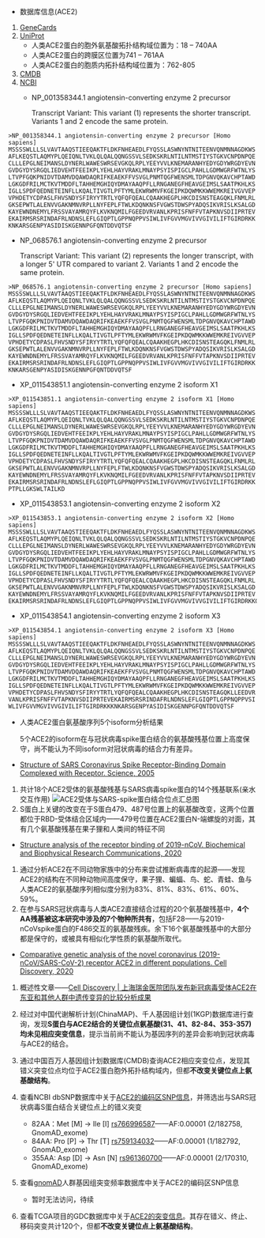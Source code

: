 - 数据库信息(ACE2)
1. [GeneCards](https://www.genecards.org/cgi-bin/carddisp.pl?gene=ACE2#domains_families)
2. [UniProt](https://www.uniprot.org/uniprot/Q9BYF1#pathology_and_biotech)
   - 人类ACE2蛋白的胞外氨基酸拓扑结构域位置为：18 – 740AA
   - 人类ACE2蛋白的跨膜区位置为741 – 761AA
   - 人类ACE2蛋白的胞质内拓扑结构域位置为：762-805
3. [CMDB](https://db.cngb.org/cmdb/gene/ef4f0e7b197c6c55b1daeba27c7f41db)
4. [NCBI](https://www.ncbi.nlm.nih.gov/gene/59272)
   - NP_001358344.1  angiotensin-converting enzyme 2 precursor
        
        Transcript Variant: This variant (1) represents the shorter transcript. Variants 1 and 2 encode the same protein.
```
>NP_001358344.1 angiotensin-converting enzyme 2 precursor [Homo sapiens]
MSSSSWLLLSLVAVTAAQSTIEEQAKTFLDKFNHEAEDLFYQSSLASWNYNTNITEENVQNMNNAGDKWS
AFLKEQSTLAQMYPLQEIQNLTVKLQLQALQQNGSSVLSEDKSKRLNTILNTMSTIYSTGKVCNPDNPQE
CLLLEPGLNEIMANSLDYNERLWAWESWRSEVGKQLRPLYEEYVVLKNEMARANHYEDYGDYWRGDYEVN
GVDGYDYSRGQLIEDVEHTFEEIKPLYEHLHAYVRAKLMNAYPSYISPIGCLPAHLLGDMWGRFWTNLYS
LTVPFGQKPNIDVTDAMVDQAWDAQRIFKEAEKFFVSVGLPNMTQGFWENSMLTDPGNVQKAVCHPTAWD
LGKGDFRILMCTKVTMDDFLTAHHEMGHIQYDMAYAAQPFLLRNGANEGFHEAVGEIMSLSAATPKHLKS
IGLLSPDFQEDNETEINFLLKQALTIVGTLPFTYMLEKWRWMVFKGEIPKDQWMKKWWEMKREIVGVVEP
VPHDETYCDPASLFHVSNDYSFIRYYTRTLYQFQFQEALCQAAKHEGPLHKCDISNSTEAGQKLFNMLRL
GKSEPWTLALENVVGAKNMNVRPLLNYFEPLFTWLKDQNKNSFVGWSTDWSPYADQSIKVRISLKSALGD
KAYEWNDNEMYLFRSSVAYAMRQYFLKVKNQMILFGEEDVRVANLKPRISFNFFVTAPKNVSDIIPRTEV
EKAIRMSRSRINDAFRLNDNSLEFLGIQPTLGPPNQPPVSIWLIVFGVVMGVIVVGIVILIFTGIRDRKK
KNKARSGENPYASIDISKGENNPGFQNTDDVQTSF
```

   - NP_068576.1  angiotensin-converting enzyme 2 precursor

        Transcript Variant: This variant (2) represents the longer transcript, with a longer 5' UTR compared to variant 2. Variants 1 and 2 encode the same protein.

```
>NP_068576.1 angiotensin-converting enzyme 2 precursor [Homo sapiens]
MSSSSWLLLSLVAVTAAQSTIEEQAKTFLDKFNHEAEDLFYQSSLASWNYNTNITEENVQNMNNAGDKWS
AFLKEQSTLAQMYPLQEIQNLTVKLQLQALQQNGSSVLSEDKSKRLNTILNTMSTIYSTGKVCNPDNPQE
CLLLEPGLNEIMANSLDYNERLWAWESWRSEVGKQLRPLYEEYVVLKNEMARANHYEDYGDYWRGDYEVN
GVDGYDYSRGQLIEDVEHTFEEIKPLYEHLHAYVRAKLMNAYPSYISPIGCLPAHLLGDMWGRFWTNLYS
LTVPFGQKPNIDVTDAMVDQAWDAQRIFKEAEKFFVSVGLPNMTQGFWENSMLTDPGNVQKAVCHPTAWD
LGKGDFRILMCTKVTMDDFLTAHHEMGHIQYDMAYAAQPFLLRNGANEGFHEAVGEIMSLSAATPKHLKS
IGLLSPDFQEDNETEINFLLKQALTIVGTLPFTYMLEKWRWMVFKGEIPKDQWMKKWWEMKREIVGVVEP
VPHDETYCDPASLFHVSNDYSFIRYYTRTLYQFQFQEALCQAAKHEGPLHKCDISNSTEAGQKLFNMLRL
GKSEPWTLALENVVGAKNMNVRPLLNYFEPLFTWLKDQNKNSFVGWSTDWSPYADQSIKVRISLKSALGD
KAYEWNDNEMYLFRSSVAYAMRQYFLKVKNQMILFGEEDVRVANLKPRISFNFFVTAPKNVSDIIPRTEV
EKAIRMSRSRINDAFRLNDNSLEFLGIQPTLGPPNQPPVSIWLIVFGVVMGVIVVGIVILIFTGIRDRKK
KNKARSGENPYASIDISKGENNPGFQNTDDVQTSF
```
   - XP_011543851.1  angiotensin-converting enzyme 2 isoform X1
```
>XP_011543851.1 angiotensin-converting enzyme 2 isoform X1 [Homo sapiens]
MSSSSWLLLSLVAVTAAQSTIEEQAKTFLDKFNHEAEDLFYQSSLASWNYNTNITEENVQNMNNAGDKWS
AFLKEQSTLAQMYPLQEIQNLTVKLQLQALQQNGSSVLSEDKSKRLNTILNTMSTIYSTGKVCNPDNPQE
CLLLEPGLNEIMANSLDYNERLWAWESWRSEVGKQLRPLYEEYVVLKNEMARANHYEDYGDYWRGDYEVN
GVDGYDYSRGQLIEDVEHTFEEIKPLYEHLHAYVRAKLMNAYPSYISPIGCLPAHLLGDMWGRFWTNLYS
LTVPFGQKPNIDVTDAMVDQAWDAQRIFKEAEKFFVSVGLPNMTQGFWENSMLTDPGNVQKAVCHPTAWD
LGKGDFRILMCTKVTMDDFLTAHHEMGHIQYDMAYAAQPFLLRNGANEGFHEAVGEIMSLSAATPKHLKS
IGLLSPDFQEDNETEINFLLKQALTIVGTLPFTYMLEKWRWMVFKGEIPKDQWMKKWWEMKREIVGVVEP
VPHDETYCDPASLFHVSNDYSFIRYYTRTLYQFQFQEALCQAAKHEGPLHKCDISNSTEAGQKLFNMLRL
GKSEPWTLALENVVGAKNMNVRPLLNYFEPLFTWLKDQNKNSFVGWSTDWSPYADQSIKVRISLKSALGD
KAYEWNDNEMYLFRSSVAYAMRQYFLKVKNQMILFGEEDVRVANLKPRISFNFFVTAPKNVSDIIPRTEV
EKAIRMSRSRINDAFRLNDNSLEFLGIQPTLGPPNQPPVSIWLIVFGVVMGVIVVGIVILIFTGIRDRKK
PTPLLGKSWLTAILKD
```

   - XP_011543853.1  angiotensin-converting enzyme 2 isoform X2
```
>XP_011543853.1 angiotensin-converting enzyme 2 isoform X2 [Homo sapiens]
MSSSSWLLLSLVAVTAAQSTIEEQAKTFLDKFNHEAEDLFYQSSLASWNYNTNITEENVQNMNNAGDKWS
AFLKEQSTLAQMYPLQEIQNLTVKLQLQALQQNGSSVLSEDKSKRLNTILNTMSTIYSTGKVCNPDNPQE
CLLLEPGLNEIMANSLDYNERLWAWESWRSEVGKQLRPLYEEYVVLKNEMARANHYEDYGDYWRGDYEVN
GVDGYDYSRGQLIEDVEHTFEEIKPLYEHLHAYVRAKLMNAYPSYISPIGCLPAHLLGDMWGRFWTNLYS
LTVPFGQKPNIDVTDAMVDQAWDAQRIFKEAEKFFVSVGLPNMTQGFWENSMLTDPGNVQKAVCHPTAWD
LGKGDFRILMCTKVTMDDFLTAHHEMGHIQYDMAYAAQPFLLRNGANEGFHEAVGEIMSLSAATPKHLKS
IGLLSPDFQEDNETEINFLLKQALTIVGTLPFTYMLEKWRWMVFKGEIPKDQWMKKWWEMKREIVGVVEP
VPHDETYCDPASLFHVSNDYSFIRYYTRTLYQFQFQEALCQAAKHEGPLHKCDISNSTEAGQKLFNMLRL
GKSEPWTLALENVVGAKNMNVRPLLNYFEPLFTWLKDQNKNSFVGWSTDWSPYADQSIKVRISLKSALGD
KAYEWNDNEMYLFRSSVAYAMRQYFLKVKNQMILFGEEDVRVANLKPRISFNFFVTAPKNVSDIIPRTEV
EKAIRMSRSRINDAFRLNDNSLEFLGIQPTLGPPNQPPVSIWLIVFGVVMGVIVVGIVILIFTGIRDRKKGL
```
   - XP_011543854.1  angiotensin-converting enzyme 2 isoform X3
```
>XP_011543854.1 angiotensin-converting enzyme 2 isoform X3 [Homo sapiens]
MSSSSWLLLSLVAVTAAQSTIEEQAKTFLDKFNHEAEDLFYQSSLASWNYNTNITEENVQNMNNAGDKWS
AFLKEQSTLAQMYPLQEIQNLTVKLQLQALQQNGSSVLSEDKSKRLNTILNTMSTIYSTGKVCNPDNPQE
CLLLEPGLNEIMANSLDYNERLWAWESWRSEVGKQLRPLYEEYVVLKNEMARANHYEDYGDYWRGDYEVN
GVDGYDYSRGQLIEDVEHTFEEIKPLYEHLHAYVRAKLMNAYPSYISPIGCLPAHLLGDMWGRFWTNLYS
LTVPFGQKPNIDVTDAMVDQAWDAQRIFKEAEKFFVSVGLPNMTQGFWENSMLTDPGNVQKAVCHPTAWD
LGKGDFRILMCTKVTMDDFLTAHHEMGHIQYDMAYAAQPFLLRNGANEGFHEAVGEIMSLSAATPKHLKS
IGLLSPDFQEDNETEINFLLKQALTIVGTLPFTYMLEKWRWMVFKGEIPKDQWMKKWWEMKREIVGVVEP
VPHDETYCDPASLFHVSNDYSFIRYYTRTLYQFQFQEALCQAAKHEGPLHKCDISNSTEAGQKLLEEDVR
VANLKPRISFNFFVTAPKNVSDIIPRTEVEKAIRMSRSRINDAFRLNDNSLEFLGIQPTLGPPNQPPVSI
WLIVFGVVMGVIVVGIVILIFTGIRDRKKKNKARSGENPYASIDISKGENNPGFQNTDDVQTSF
```

   - 人类ACE2蛋白氨基酸序列5个isoform分析结果
    
        5个ACE2的isoform在与冠状病毒spike蛋白结合的氨基酸残基位置上高度保守，尚不能认为不同isoform对冠状病毒的结合力有差异。

- [Structure of SARS Coronavirus Spike Receptor-Binding Domain Complexed with Receptor. Science, 2005](https://science.sciencemag.org/content/309/5742/1864)

1. 共计18个ACE2受体的氨基酸残基与SARS病毒spike蛋白的14个残基联系(亲水交互作用)
![ACE2受体与SARS-spike蛋白结合位点汇总图](https://github.com/longqh3/Record-for-bioinformatic-data-preprocessing/blob/master/%E4%BA%BA%E7%B1%BB%26%E8%9D%99%E8%9D%A0%E5%86%A0%E7%8A%B6%E7%97%85%E6%AF%92%E6%98%93%E6%84%9F%E6%80%A7%26%E6%95%88%E5%BA%94%E5%88%86%E6%9E%90/%E4%BA%BA%E7%B1%BB%26%E8%9D%99%E8%9D%A0ACE2%E5%88%86%E6%9E%90/%E4%BA%BA%E7%B1%BB%26%E8%9D%99%E8%9D%A0ACE2%E7%97%85%E6%AF%92%E7%BB%93%E5%90%88%E4%BD%8D%E7%82%B9/ACE2%E4%B8%8ESARS-S%E8%9B%8B%E7%99%BD%E7%BB%93%E5%90%88%E4%BD%8D%E7%82%B9.png)
2. S蛋白上关键的改变在于S蛋白479、487号位置上的氨基酸改变，这两个位置都位于RBD-受体结合区域内——479号位置在ACE2蛋白N-端螺旋的对面，其有几个氨基酸残基在果子狸和人类间的特征不同

- [Structure analysis of the receptor binding of 2019-nCoV. Biochemical and Biophysical Research Communications, 2020](https://doi.org/10.1016/j.bbrc.2020.02.071)

1. 通过分析ACE2在不同动物家族中的分布来尝试推断病毒库的起源——发现ACE2的结构在不同种动物间高度保守，果子狸、蝙蝠、鸟、蛇、青蛙、鱼与人类ACE2的氨基酸序列相似度分别为83%、81%、83%、61%、60%、59%。
2. 在参与SARS冠状病毒与人类ACE2直接结合过程的20个氨基酸残基中，**4个AA残基被这本研究中涉及的7个物种所共有**，包括F28——与2019-nCoVspike蛋白的F486交互的氨基酸残疾。余下16个氨基酸残基中的大部分都是保守的，或被具有相似化学性质的氨基酸所取代。

- [Comparative genetic analysis of the novel coronavirus (2019-nCoV/SARS-CoV-2) receptor ACE2 in different populations. Cell Discovery, 2020](https://www.nature.com/articles/s41421-020-0147-1)

1. 概述性文章——[Cell Discovery | 上海瑞金医院团队发布新冠病毒受体ACE2在东亚和其他人群中遗传变异的比较分析成果](https://mp.weixin.qq.com/s/HBdr_NDkYVp7gG5vDmELSA)

2. 经过对中国代谢解析计划(ChinaMAP)、千人基因组计划(1KGP)数据库进行查询，发现**S蛋白与ACE2结合的关键位点氨基酸(31、41、82-84、353-357)均未见相应突变信息**，提示当前尚不能认为基因序列的差异会影响到冠状病毒与ACE2的结合。

3. 通过中国百万人基因组计划数据库(CMDB)查询ACE2相应突变位点，发现其错义突变位点均位于ACE2蛋白胞外拓扑结构域内，但都**不改变关键位点上氨基酸结构**。

4. 查看NCBI dbSNP数据库中关于[ACE2的编码区SNP信息](https://www.ncbi.nlm.nih.gov/SNP/snp_ref.cgi?locusId=59272)，并筛选出与SARS冠状病毒S蛋白结合关键位点上的错义突变
    
    - 82AA：Met [M] -> Ile [I] [rs766996587](https://www.ncbi.nlm.nih.gov/SNP/snp_ref.cgi?rs=766996587)——AF:0.00001 (2/182758, GnomAD_exome)
    - 84AA: Pro [P] -> Thr [T] [rs759134032](https://www.ncbi.nlm.nih.gov/SNP/snp_ref.cgi?rs=759134032)——AF:0.00001 (1/182792, GnomAD_exome) 
    - 355AA: Asp [D] -> Asn [N] [rs961360700](https://www.ncbi.nlm.nih.gov/SNP/snp_ref.cgi?rs=961360700)——AF:0.00001 (2/170310, GnomAD_exome)

5. 查看[gnomAD](http://gnomad.broadinstitute.org/)人群基因组突变频率数据库中关于ACE2的编码区SNP信息

   - 暂时无法访问，待续

6. 查看TCGA项目的GDC数据库中关于[ACE2的突变信息](https://portal.gdc.cancer.gov/genes/ENSG00000130234?ssmsTable_size=100)。其存在错义、终止、移码突变共计120个，但都**不改变关键位点上氨基酸结构**。